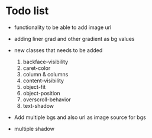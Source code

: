 # Todo list

- functionality to be able to add image url
- adding liner grad and other gradient as bg values
- new classes that needs to be added

  1. backface-visibility
  2. caret-color
  3. column & columns
  4. content-visibility
  5. object-fit
  6. object-position
  7. overscroll-behavior
  8. text-shadow

- Add multiple bgs and also url as image source for bgs
- multiple shadow
